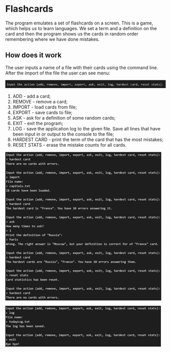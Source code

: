 # Flashcards
The program emulates a set of flashcards on a screen. This is a game, which helps us to learn languages. We set a term and a definition on the card and then the program shows us the cards in random order remembering where we have done mistakes.
## How does it work
The user inputs a name of a file with their cards using the command line. After the import of the file the user can see menu:

![picture](https://github.com/Yury-Borovoy/Flashcards/blob/master/menu.jpg)

1. ADD - add a card;
2. REMOVE - remove a card;
3. IMPORT - load cards from file;
4. EXPORT - save cards to file;
5. ASK - ask for a definition of some random cards;
6. EXIT - exit the program;
7. LOG - save the application log to the given file. Save all lines that have been input in or output to the console to the file;
8. HARDEST CARD - print the term of the card that has the most mistakes;
9. RESET STATS - erase the mistake counts for all cards.

![picture](https://github.com/Yury-Borovoy/Flashcards/blob/master/exapmle1.jpg)

![picture](https://github.com/Yury-Borovoy/Flashcards/blob/master/example2.jpg)
